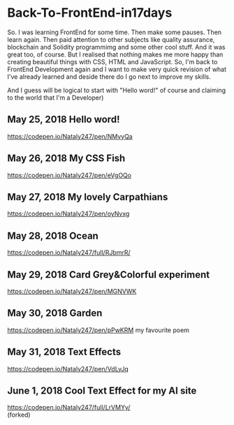# Back-To-FrontEnd-in17days

So. I was learning FrontEnd for some time. Then make some pauses. Then learn again. Then paid attention to other subjects like quality assurance, blockchain and Solidity programmimg and some other cool stuff. And it was great too, of course. But I realised that nothing makes me more happy than creating beautiful things with CSS, HTML and JavaScript. So, I'm back to FrontEnd Development again and I want to make very quick revision of what I've already learned and deside there do I go next to improve my skills.

And I guess will be logical to start with "Hello word!" of course and claiming to the world that I'm a Developer)

## May 25, 2018  Hello word! 
https://codepen.io/Nataly247/pen/NMyyQa


## May 26, 2018 My CSS Fish 
https://codepen.io/Nataly247/pen/eVgOQo

## May 27, 2018 My lovely Carpathians 
https://codepen.io/Nataly247/pen/oyNvxg


## May 28, 2018 Ocean
https://codepen.io/Nataly247/full/RJbmrR/

## May 29, 2018 Card Grey&Colorful experiment
https://codepen.io/Nataly247/pen/MGNVWK

## May 30, 2018  Garden
https://codepen.io/Nataly247/pen/pPwKRM
my favourite poem

## May 31, 2018  Text Effects
https://codepen.io/Nataly247/pen/VdLyJq

## June 1, 2018  Cool Text Effect for my AI site
https://codepen.io/Nataly247/full/LrVMYy/  
(forked)

